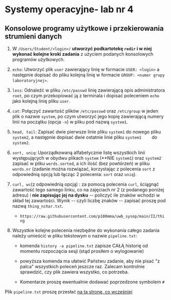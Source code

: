 
# Systemy operacyjne- lab nr 4

## Konsolowe programy użytkowe i przekierowania strumieni danych

 1. W  `/Users/Student/<login>/` **utworzyć podkartotekę `redir` i w niej wykonać kolejne kroki zadania** z użyciem podanych konsolowych programów użytkowych.
 
 1. `echo`: Utworzyć plik `user` zawierający linię w formacie `USER: <login>` a następnie dopisać do pliku kolejną linię w formacie `GROUP: <numer grupy laboratoryjnej>`.

 1. `less`: Odnaleźć w pliku `/etc/passwd` linię zawierającą opis administratora `root`, po czym przekopiować ją z terminala i dopisać poleceniem     `echo` jako kolejną linię pliku `user`.

 1. `cat`: Połączyć zawartość plików `/etc/passwd` oraz `/etc/group` w jeden plik o nazwie `system`, po czym utworzyć jego kopię zawierającą numery linii na początku (opcja `-n`) w pliku pod nazwą `system1`.

 1. `head, tail`: Zapisać dwie pierwsze linie pliku `system1` do nowego pliku `system2`, a następnie dopisać dwie ostatnie linie pliku `system1    ` do `system2`.

 1. `sort, uniq`: Uporządkowaną alfabetycznie listę wszystkich linii występujących w obydwu plikach `system` (**NIE `system1`) oraz `system2` zapisać w pliku `words.sorted`, a ich ilość (bez powtórzeń) w pliku `words.nr` (zadanie można rozwiązać, korzystając z polecenia `sort` z odpowiednią opcją lub łącząc 2 polecenia: `sort` oraz `uniq`).

 1. `curl, wc`(z odpowiednią opcją) : za pomocą polecenia `curl`, ściągnąć zawartość tego samego linku, co na zajęciach nr 2 (z podanego poniżej     adresu) i **nie zapisując jej na dysku** -- policzyć ile znaków wchodzi w skład tej zawartości. Wynik -- czyli liczbę znaków -- zapisać proszę pod nazwą `thing_nchar.txt`.

    -  `https://raw.githubusercontent.com/p100mma/uwb_sysop/main/II/thing`

 1. Wszystkie kolejne polecenia niezbędne do wykonania całego zadania należy umieścić w pliku tekstowym o nazwie `pipeline.txt`:

     - komenda `history -a pipeline.txt` zapisze CAŁĄ historię od momentu rozpoczęcia sesji (stąd prosiłem o wylogowanie)

     - powyższa komenda ma ułatwić Państwu zadanie, aby nie pisać "z palca" wszystkich poleceń jeszcze raz. Zalecam kontrolnie sprawdzić, czy plik zawiera wszystko, co potrzeba.

     - Komentarze proszę ewentualnie dodawać poprzedzone symbolem `#`

 Plik `pipeline.txt` proszę przesłać [na tą stronę, co wcześniej](https://alioth.uwb.edu.pl/so-lab/)
